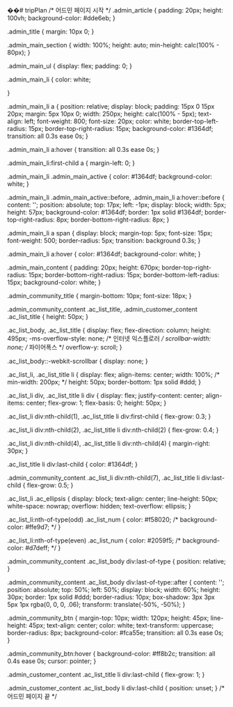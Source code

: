 ��#   t r i p P l a n 
 
 
/* 어드민 페이지 시작 */
.admin_article {
    padding: 20px;
    height: 100vh;
    background-color: #dde6eb;
}

.admin_title {
    margin: 10px 0;
}

.admin_main_section {
    width: 100%;
    height: auto;
    min-height: calc(100% - 80px);
}

.admin_main_ul {
    display: flex;
    padding: 0;
}

.admin_main_li {
    color: white;

}

.admin_main_li a {
    position: relative;
    display: block;
    padding: 15px 0 15px 20px;
    margin: 5px 10px 0;
    width: 250px;
    height: calc(100% - 5px);
    text-align: left;
    font-weight: 800;
    font-size: 20px;
    color: white;
    border-top-left-radius: 15px;
    border-top-right-radius: 15px;
    background-color: #1364df;
    transition: all 0.3s ease 0s;
}

.admin_main_li a:hover {
    transition: all 0.3s ease 0s;
}

.admin_main_li:first-child a {
    margin-left: 0;
}

.admin_main_li .admin_main_active {
    color: #1364df;
    background-color: white;
}

.admin_main_li .admin_main_active::before, .admin_main_li a:hover::before {
    content: '';
    position: absolute;
    top: 17px;
    left: -1px;
    display: block;
    width: 5px;
    height: 57px;
    background-color: #1364df;
    border: 1px solid #1364df;
    border-top-right-radius: 8px;
    border-bottom-right-radius: 8px;
}

.admin_main_li a span {
    display: block;
    margin-top: 5px;
    font-size: 15px;
    font-weight: 500;
    border-radius: 5px;
    transition: background 0.3s;
}

.admin_main_li a:hover {
    color: #1364df;
    background-color: white;
}

.admin_main_content {
    padding: 20px;
    height: 670px;
    border-top-right-radius: 15px;
    border-bottom-right-radius: 15px;
    border-bottom-left-radius: 15px;
    background-color: white;
}

.admin_community_title {
    margin-bottom: 10px;
    font-size: 18px;
}

.admin_community_content .ac_list_title, .admin_customer_content .ac_list_title {
    height: 50px;
}

.ac_list_body, .ac_list_title {
    display: flex;
    flex-direction: column;
    height: 495px;
    -ms-overflow-style: none; /* 인터넷 익스플로러 */
    scrollbar-width: none; /* 파이어폭스 */
    overflow-y: scroll;
}

.ac_list_body::-webkit-scrollbar {
    display: none;
  }

.ac_list_li, .ac_list_title li {
    display: flex;
    align-items: center;
    width: 100%;
    /* min-width: 200px; */
    height: 50px;
    border-bottom: 1px solid #ddd;
}

.ac_list_li div, .ac_list_title li div {
    display: flex;
    justify-content: center;
    align-items: center;
    flex-grow: 1;
    flex-basis: 0;
    height: 50px;
}

.ac_list_li div:nth-child(1), .ac_list_title li div:first-child {
    flex-grow: 0.3;
}

.ac_list_li div:nth-child(2), .ac_list_title li div:nth-child(2) {
    flex-grow: 0.4;
}

.ac_list_li div:nth-child(4), .ac_list_title li div:nth-child(4) {
    margin-right: 30px;
}

.ac_list_title li div:last-child {
    color: #1364df;
}

.admin_community_content .ac_list_li div:nth-child(7), .ac_list_title li div:last-child {
    flex-grow: 0.5;
}

.ac_list_li .ac_ellipsis {
    display: block;
    text-align: center;
    line-height: 50px;
    white-space: nowrap;
    overflow: hidden;
    text-overflow: ellipsis;
}

.ac_list_li:nth-of-type(odd) .ac_list_num {
    color: #f58020;
    /* background-color: #ffe9d7; */
}

.ac_list_li:nth-of-type(even) .ac_list_num {
    color: #2059f5;
    /* background-color: #d7deff; */
}

.admin_community_content .ac_list_body div:last-of-type {
    position: relative;
}

.admin_community_content .ac_list_body div:last-of-type::after {
    content: '';
    position: absolute;
    top: 50%;
    left: 50%;
    display: block;
    width: 60%;
    height: 30px;
    border: 1px solid #ddd;
    border-radius: 10px;
    box-shadow: 3px 3px 5px 1px rgba(0, 0, 0, .06);
    transform: translate(-50%, -50%);
}

.admin_community_btn {
    margin-top: 10px;
    width: 120px;
    height: 45px;
    line-height: 45px;
    text-align: center;
    color: white;
    text-transform: uppercase;
    border-radius: 8px;
    background-color: #fca55e;
    transition: all 0.3s ease 0s;
}

.admin_community_btn:hover {
    background-color: #ff8b2c;
    transition: all 0.4s ease 0s;
    cursor: pointer;
}

.admin_customer_content .ac_list_title li div:last-child {
    flex-grow: 1;
}

.admin_customer_content .ac_list_body li div:last-child {
    position: unset;
}
/* 어드민 페이지 끝 */
